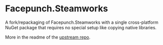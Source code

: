 # Facepunch.Steamworks

A fork/repackaging of Facepunch.Steamworks with a single cross-platform NuGet package that requires no special setup like copying native libraries.

More in the readme of the [upstream repo](https://github.com/Facepunch/Facepunch.Steamworks).